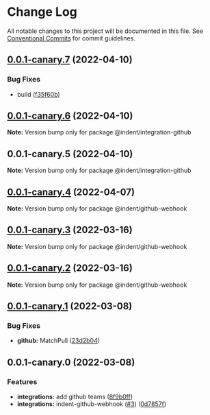 # Change Log

All notable changes to this project will be documented in this file.
See [Conventional Commits](https://conventionalcommits.org) for commit guidelines.

## [0.0.1-canary.7](https://github.com/indentapis/integrations/compare/@indent/integration-github@0.0.1-canary.6...@indent/integration-github@0.0.1-canary.7) (2022-04-10)


### Bug Fixes

* build ([f35f60b](https://github.com/indentapis/integrations/commit/f35f60be6050a9f50ae5617be3583c6454e0d5d9))





## [0.0.1-canary.6](https://github.com/indentapis/integrations/compare/@indent/integration-github@0.0.1-canary.5...@indent/integration-github@0.0.1-canary.6) (2022-04-10)

**Note:** Version bump only for package @indent/integration-github





## 0.0.1-canary.5 (2022-04-10)

**Note:** Version bump only for package @indent/integration-github





## [0.0.1-canary.4](https://github.com/indentapis/integrations/compare/@indent/github-webhook@0.0.1-canary.3...@indent/github-webhook@0.0.1-canary.4) (2022-04-07)

**Note:** Version bump only for package @indent/github-webhook





## [0.0.1-canary.3](https://github.com/indentapis/integrations/compare/@indent/github-webhook@0.0.1-canary.2...@indent/github-webhook@0.0.1-canary.3) (2022-03-16)

**Note:** Version bump only for package @indent/github-webhook





## [0.0.1-canary.2](https://github.com/indentapis/integrations/compare/@indent/github-webhook@0.0.1-canary.1...@indent/github-webhook@0.0.1-canary.2) (2022-03-16)

**Note:** Version bump only for package @indent/github-webhook





## [0.0.1-canary.1](https://github.com/indentapis/integrations/compare/@indent/github-webhook@0.0.1-canary.0...@indent/github-webhook@0.0.1-canary.1) (2022-03-08)


### Bug Fixes

* **github:** MatchPull ([23d2b04](https://github.com/indentapis/integrations/commit/23d2b04ca50d29c51e3d00401b261d54065e05a0))





## 0.0.1-canary.0 (2022-03-08)


### Features

* **integrations:** add github teams ([8f9b0ff](https://github.com/indentapis/integrations/commit/8f9b0ffecd9ca1e6f4654137cc375becc34e31a8))
* **integrations:** indent-github-webhook ([#3](https://github.com/indentapis/integrations/issues/3)) ([0d7857f](https://github.com/indentapis/integrations/commit/0d7857f8ceff3f16b4b57e4dd83a26fdcc9d3f36))
